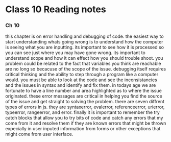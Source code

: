 # Class 10 Reading notes

### Ch 10
this chapter is on error handling and debugging of code. the easiest way to start understanding whats going wrong is to understand how the computer is seeing what you are inputting. its important to see how it is processed so you can see just where you may have gone wrong. its important to understand scope and how it can effect how you should trouble shoot. you problem could be related to the fact that variables you think are reachable are no long so becacuse of the scope of the issue. debugging itself requires critical thinking and the ability to step through a program like a computer would. you must be able to look at the code and see the inconsistancies and the issues in syntax and identify and fix them. in todays age we are fortunate to have a line number and area highlighted as to where the issue originated. these error messages are critical in helping you find the source of the issue and get straight to solving the problem. there are seven diffrent types of errors in js. they are syntaxerror, evalerror, referenceerror, urierror, typeerror, rangeerror, and error. finally it is important to remember the try catch blocks that allow you to try bits of code and catch any errors that my come from it and resolve them if they are known errors that might be thrown expecially in user inputed information from forms or other exceptions that might come from user interface. 